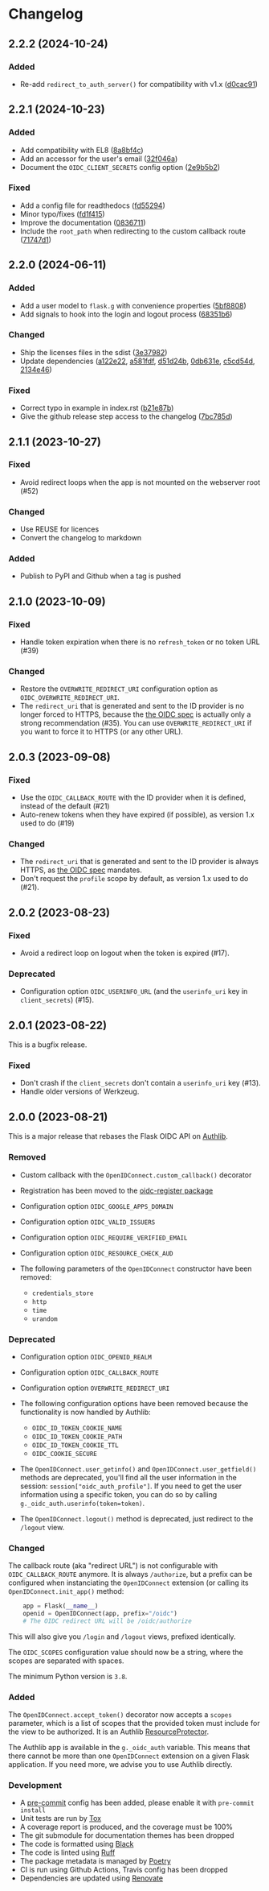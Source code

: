 # Changelog

## 2.2.2 (2024-10-24)

### Added

- Re-add `redirect_to_auth_server()` for compatibility with v1.x ([d0cac91](https://github.com/fedora-infra/flask-oidc/commit/d0cac91>))


## 2.2.1 (2024-10-23)

### Added

- Add compatibility with EL8 ([8a8bf4c](https://github.com/fedora-infra/flask-oidc/commit/8a8bf4c>))
- Add an accessor for the user's email ([32f046a](https://github.com/fedora-infra/flask-oidc/commit/32f046a>))
- Document the `OIDC_CLIENT_SECRETS` config option ([2e9b5b2](https://github.com/fedora-infra/flask-oidc/commit/2e9b5b2>))

### Fixed

- Add a config file for readthedocs ([fd55294](https://github.com/fedora-infra/flask-oidc/commit/fd55294>))
- Minor typo/fixes ([fd1f415](https://github.com/fedora-infra/flask-oidc/commit/fd1f415>))
- Improve the documentation ([0836711](https://github.com/fedora-infra/flask-oidc/commit/0836711>))
- Include the `root_path` when redirecting to the custom callback route ([71747d1](https://github.com/fedora-infra/flask-oidc/commit/71747d1>))


## 2.2.0 (2024-06-11)

### Added

- Add a user model to `flask.g` with convenience properties ([5bf8808](https://github.com/fedora-infra/flask-oidc/commit/5bf8808>))
- Add signals to hook into the login and logout process ([68351b6](https://github.com/fedora-infra/flask-oidc/commit/68351b6>))

### Changed

- Ship the licenses files in the sdist ([3e37982](https://github.com/fedora-infra/flask-oidc/commit/3e37982>))
- Update dependencies ([a122e22](https://github.com/fedora-infra/flask-oidc/commit/a122e22>),
                       [a581fdf](https://github.com/fedora-infra/flask-oidc/commit/a581fdf>),
                       [d51d24b](https://github.com/fedora-infra/flask-oidc/commit/d51d24b>),
                       [0db631e](https://github.com/fedora-infra/flask-oidc/commit/0db631e>),
                       [c5cd54d](https://github.com/fedora-infra/flask-oidc/commit/c5cd54d>),
                       [2134e46](https://github.com/fedora-infra/flask-oidc/commit/2134e46>))

### Fixed

- Correct typo in example in index.rst ([b21e87b](https://github.com/fedora-infra/flask-oidc/commit/b21e87b>))
- Give the github release step access to the changelog ([7bc785d](https://github.com/fedora-infra/flask-oidc/commit/7bc785d>))


## 2.1.1 (2023-10-27)

### Fixed

- Avoid redirect loops when the app is not mounted on the webserver root (#52)

### Changed

- Use REUSE for licences
- Convert the changelog to markdown

### Added

- Publish to PyPI and Github when a tag is pushed


## 2.1.0 (2023-10-09)

### Fixed

- Handle token expiration when there is no `refresh_token` or no token URL (#39)

### Changed

- Restore the `OVERWRITE_REDIRECT_URI` configuration option as
  `OIDC_OVERWRITE_REDIRECT_URI`.
- The `redirect_uri` that is generated and sent to the ID provider is no longer
  forced to HTTPS, because the
  [the OIDC spec](https://openid.net/specs/openid-connect-core-1_0.html#AuthRequest)
  is actually only a strong recommendation (#35). You can
  use `OVERWRITE_REDIRECT_URI` if you want to force it to HTTPS (or any other
  URL).


## 2.0.3 (2023-09-08)

### Fixed

- Use the `OIDC_CALLBACK_ROUTE` with the ID provider when it is defined,
  instead of the default (#21)
- Auto-renew tokens when they have expired (if possible), as version 1.x used
  to do (#19)

### Changed

- The `redirect_uri` that is generated and sent to the ID provider is always
  HTTPS, as [the OIDC spec](https://openid.net/specs/openid-connect-core-1_0.html#AuthRequest)
  mandates.
- Don't request the `profile` scope by default, as version 1.x used to do
  (#21).


## 2.0.2 (2023-08-23)

### Fixed

- Avoid a redirect loop on logout when the token is expired (#17).


### Deprecated

- Configuration option `OIDC_USERINFO_URL` (and the `userinfo_uri` key in
  `client_secrets`) (#15).


## 2.0.1 (2023-08-22)

This is a bugfix release.

### Fixed

- Don't crash if the `client_secrets` don't contain a `userinfo_uri` key (#13).
- Handle older versions of Werkzeug.


## 2.0.0 (2023-08-21)

This is a major release that rebases the Flask OIDC API on
[Authlib](https://authlib.org/).

### Removed

- Custom callback with the `OpenIDConnect.custom_callback()` decorator
- Registration has been moved to the
  [oidc-register package](https://pypi.org/project/oidc-register/)
- Configuration option `OIDC_GOOGLE_APPS_DOMAIN`
- Configuration option `OIDC_VALID_ISSUERS`
- Configuration option `OIDC_REQUIRE_VERIFIED_EMAIL`
- Configuration option `OIDC_RESOURCE_CHECK_AUD`
- The following parameters of the `OpenIDConnect` constructor have been
  removed:

  - `credentials_store`
  - `http`
  - `time`
  - `urandom`

### Deprecated

- Configuration option `OIDC_OPENID_REALM`
- Configuration option `OIDC_CALLBACK_ROUTE`
- Configuration option `OVERWRITE_REDIRECT_URI`
- The following configuration options have been removed because the
  functionality is now handled by Authlib:

  - `OIDC_ID_TOKEN_COOKIE_NAME`
  - `OIDC_ID_TOKEN_COOKIE_PATH`
  - `OIDC_ID_TOKEN_COOKIE_TTL`
  - `OIDC_COOKIE_SECURE`

- The `OpenIDConnect.user_getinfo()` and `OpenIDConnect.user_getfield()`
  methods are deprecated, you'll find all the user information in the
  session: `session["oidc_auth_profile"]`.
  If you need to get the user information using a specific token, you can
  do so by calling `g._oidc_auth.userinfo(token=token)`.
- The `OpenIDConnect.logout()` method is deprecated, just redirect to the
  `/logout` view.

### Changed

The callback route (aka "redirect URL") is not configurable with
`OIDC_CALLBACK_ROUTE` anymore. It is always `/authorize`, but a prefix can
be configured when instanciating the `OpenIDConnect` extension (or calling
its `OpenIDConnect.init_app()` method:

```python
    app = Flask(__name__)
    openid = OpenIDConnect(app, prefix="/oidc")
    # The OIDC redirect URL will be /oidc/authorize
```

This will also give you `/login` and `/logout` views, prefixed identically.

The `OIDC_SCOPES` configuration value should now be a string, where the
scopes are separated with spaces.

The minimum Python version is `3.8`.

### Added

The `OpenIDConnect.accept_token()` decorator now accepts a `scopes` parameter,
which is a list of scopes that the provided token must include for the view to
be authorized. It is an Authlib
[ResourceProtector](https://docs.authlib.org/en/latest/flask/2/resource-server.html).

The Authlib app is available in the `g._oidc_auth` variable. This means that
there cannot be more than one `OpenIDConnect` extension on a given Flask
application. If you need more, we advise you to use Authlib directly.

### Development

- A [pre-commit](https://pre-commit.com/) config has been added, please enable
  it with `pre-commit install`
- Unit tests are run by [Tox](https://tox.readthedocs.io/)
- A coverage report is produced, and the coverage must be 100%
- The git submodule for documentation themes has been dropped
- The code is formatted using [Black](https://black.readthedocs.io/)
- The code is linted using [Ruff](https://ruff.rs)
- The package metadata is managed by [Poetry](https://python-poetry.org/)
- CI is run using Github Actions, Travis config has been dropped
- Dependencies are updated using [Renovate](https://docs.renovatebot.com/)
